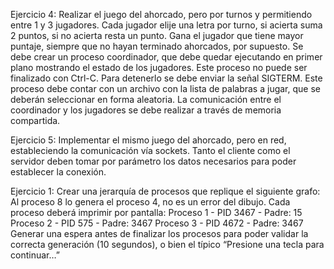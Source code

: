 Ejercicio 4:
Realizar el juego del ahorcado, pero por turnos y permitiendo entre 1 y 3 jugadores. Cada
jugador elije una letra por turno, si acierta suma 2 puntos, si no acierta resta un punto.
Gana el jugador que tiene mayor puntaje, siempre que no hayan terminado ahorcados,
por supuesto.
Se debe crear un proceso coordinador, que debe quedar ejecutando en primer plano
mostrando el estado de los jugadores. Este proceso no puede ser finalizado con Ctrl-C.
Para detenerlo se debe enviar la señal SIGTERM. Este proceso debe contar con un
archivo con la lista de palabras a jugar, que se deberán seleccionar en forma aleatoria.
La comunicación entre el coordinador y los jugadores se debe realizar a través de
memoria compartida.

Ejercicio 5:
Implementar el mismo juego del ahorcado, pero en red, estableciendo la comunicación vía sockets.
Tanto el cliente como el servidor deben tomar por parámetro los datos necesarios para poder
establecer la conexión.

Ejercicio 1:
Crear una jerarquía de procesos que replique el siguiente grafo:
Al proceso 8 lo genera el proceso 4, no es un error del dibujo. Cada proceso deberá imprimir por
pantalla:
Proceso 1 - PID 3467 - Padre: 15
Proceso 2 - PID 575 - Padre: 3467
Proceso 3 - PID 4672 - Padre: 3467
Generar una espera antes de finalizar los procesos para poder validar la correcta generación (10
segundos), o bien el típico “Presione una tecla para continuar…”
